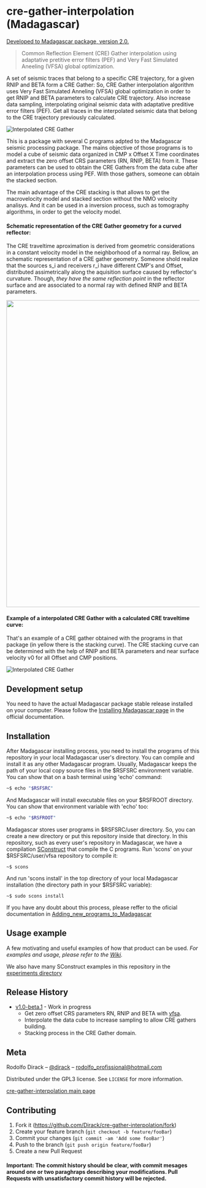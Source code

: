 # cre-gather-interpolation (Madagascar)

[Developed to Madagascar package, version 2.0.](http://www.ahay.org/wiki/Main_Page)

> Common Reflection Element (CRE) Gather interpolation using adaptative 
> pretitive error filters (PEF) and Very Fast Simulated Aneeling (VFSA) global optimization.

A set of seismic traces that belong to a specific CRE trajectory, for a given RNIP and BETA form a CRE Gather:
So, CRE Gather interpolation algorithm uses Very Fast Simulated Anneling (VFSA) global optimization 
in order to get RNIP and BETA parameters to calculate CRE trajectory. Also increase data sampling, 
interpolating original seismic data with adaptative preditive error filters (PEF). 
Get all traces in the interpolated seismic data that belong to the CRE trajectory previously calculated.

![Interpolated CRE Gather](https://github.com/Dirack/creGatherInterpolation/blob/master/images/hugeStackedSection.jpeg)

This is a package with several C programs adpted to the Madagascar seismic processing package. The mains objective of
those programs is to model a cube of seismic data organized in CMP x Offset X Time coordinates and extract the zero offset
CRS parameters (RN, RNIP, BETA) from it. These parameters can be used to obtain the CRE Gathers from the data cube after
an interpolation process using PEF. With those gathers, someone can obtain the stacked section.

The main advantage of the CRE stacking is that allows to get the macrovelocity model and stacked section without the NMO
velocity analisys. And it can be used in a inversion process, such as tomography algorithms, in order to get the velocity
model.

#### Schematic representation of the CRE Gather geometry for a curved reflector:

The CRE traveltime aproximation is derived from geometric considerations in a constant velocity model in the 
neighborhood of a normal ray. Bellow, an schematic representation of a CRE gather geometry. Someone shold realize
that the sources s_i and receivers r_i have different CMP's and Offset, distributed assimetrically along the aquisition
surface caused by reflector's curvature. Though, _they have the same reflection point_ in the reflector surface and
are associated to a normal ray with defined RNIP and BETA parameters.

<img src="https://github.com/Dirack/creGatherInterpolation/blob/master/images/cre.png" width="800">

#### Example of a interpolated CRE Gather with a calculated CRE traveltime curve:

That's an example of a CRE gather obtained with the programs in that package (in yellow there is the stacking curve).
The CRE stacking curve can be determined with the help of RNIP and BETA parameters and near surface velocity v0 for
all Offset and CMP positions.

![Interpolated CRE Gather](https://github.com/Dirack/creGatherInterpolation/blob/master/images/interpolacao4.jpeg)

## Development setup

You need to have the actual Madagascar package stable release installed on your computer. Please follow the
[Installing Madagascar page](http://www.ahay.org/wiki/Installation) in the official documentation.

## Installation

After Madagascar installing process, you need to install the programs of this repository in your local Madagascar user's
directory. You can compile and install it as any other Madagascar program. 
Usually, Madagascar keeps the path of your local copy source files in the $RSFSRC environment variable. You can
show that on a bash terminal using 'echo' command:

```sh
~$ echo "$RSFSRC"
```

And Madagascar will install executable files on your $RSFROOT directory. You can show that environment variable
with 'echo' too:

```sh
~$ echo "$RSFROOT"
```

Madagascar stores user programs in $RSFSRC/user directory. So, you can create a new directory or put this
repository inside that directory. In this repository, such as every user's repository in Madagascar, we have a compilation 
[SConstruct](https://github.com/Dirack/vfsa/blob/master/SConstruct) that compile the C programs.
Run 'scons' on your $RSFSRC/user/vfsa repository to compile it:

```shell
~$ scons
```

And run 'scons install' in the top directory of your local Madagascar installation 
(the directory path in your $RSFSRC variable):

```shell
~$ sudo scons install
```

If you have any doubt about this process, please reffer to the oficial documentation in 
[Adding_new_programs_to_Madagascar](http://www.ahay.org/wiki/Adding_new_programs_to_Madagascar)

## Usage example

A few motivating and useful examples of how that product can be used. 
_For examples and usage, please refer to the [Wiki](https://github.com/Dirack/cre-gather-interpolation/wiki)._

We also have many SConstruct examples in this repository in the
[experiments directory](https://github.com/Dirack/cre-gather-interpolation/tree/documentation/0.1/experiments)

## Release History
   
* [v1.0-beta.1](https://github.com/Dirack/cre-gather-interpolation/releases/tag/creStackedSection) - Work in progress
  * Get zero offset CRS parameters RN, RNIP and BETA with [vfsa](https://github.com/Dirack/vfsa).
  * Interpolate the data cube to increase sampling to allow CRE gathers building.
  * Stacking process in the CRE Gather domain.

## Meta

Rodolfo Dirack – [@dirack](https://github.com/Dirack) – rodolfo_profissional@hotmail.com

Distributed under the GPL3 license. See ``LICENSE`` for more information.

[cre-gather-interpolation main page](https://github.com/Dirack/cre-gather-interpolation)

## Contributing

1. Fork it (<https://github.com/Dirack/cre-gather-interpolation/fork>)
2. Create your feature branch (`git checkout -b feature/fooBar`)
3. Commit your changes (`git commit -am 'Add some fooBar'`)
4. Push to the branch (`git push origin feature/fooBar`)
5. Create a new Pull Request

#### Important: The commit history should be clear, with commit mesages around one or two paraghraps describing your modifications. Pull Requests with unsatisfactory commit history will be rejected.
